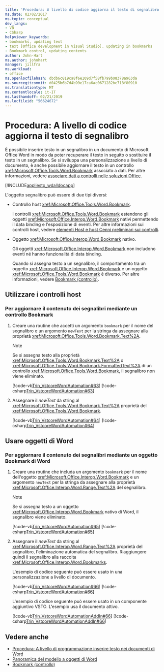 ```yaml
---
title: 'Procedura: A livello di codice aggiorna il testo di segnalibro'
ms.date: 02/02/2017
ms.topic: conceptual
dev_langs:
- VB
- CSharp
helpviewer_keywords:
- bookmarks, updating text
- text [Office development in Visual Studio], updating in bookmarks
- Bookmark control, updating contents
author: John-Hart
ms.author: johnhart
manager: jillfra
ms.workload:
- office
ms.openlocfilehash: dbdb6c819ca8f6e109d7f58fb799b08378a963da
ms.sourcegitcommit: d0425b6b7d4b99e17ca6ac0671282bc718f80910
ms.translationtype: MT
ms.contentlocale: it-IT
ms.lasthandoff: 02/21/2019
ms.locfileid: "56624672"
---
```

# <a name="how-to-programmatically-update-bookmark-text"></a>Procedura: A livello di codice aggiorna il testo di segnalibro
  È possibile inserire testo in un segnalibro in un documento di Microsoft Office Word in modo da poter recuperare il testo in seguito o sostituire il testo in un segnalibro. Se si sviluppa una personalizzazione a livello di documento, è anche possibile aggiornare il testo in un controllo <xref:Microsoft.Office.Tools.Word.Bookmark> associato a dati. Per altre informazioni, vedere [associare dati a controlli nelle soluzioni Office](../vsto/binding-data-to-controls-in-office-solutions.md).

 [!INCLUDE[appliesto_wdalldocapp](../vsto/includes/appliesto-wdalldocapp-md.md)]

 L'oggetto segnalibro può essere di due tipi diversi:

- Controllo host <xref:Microsoft.Office.Tools.Word.Bookmark>.

   I controlli <xref:Microsoft.Office.Tools.Word.Bookmark> estendono gli oggetti <xref:Microsoft.Office.Interop.Word.Bookmark> nativi permettendo il data binding e l'esposizione di eventi. Per altre informazioni sui controlli host, vedere [elementi Host e host Cenni preliminari sui controlli](../vsto/host-items-and-host-controls-overview.md).

- Oggetto <xref:Microsoft.Office.Interop.Word.Bookmark> nativo.

   Gli oggetti <xref:Microsoft.Office.Interop.Word.Bookmark> non includono eventi né hanno funzionalità di data binding.

  Quando si assegna testo a un segnalibro, il comportamento tra un oggetto <xref:Microsoft.Office.Interop.Word.Bookmark> e un oggetto <xref:Microsoft.Office.Tools.Word.Bookmark> è diverso. Per altre informazioni, vedere [Bookmark (controllo)](../vsto/bookmark-control.md).

## <a name="use-host-controls"></a>Utilizzare i controlli host

### <a name="to-update-bookmark-contents-using-a-bookmark-control"></a>Per aggiornare il contenuto dei segnalibri mediante un controllo Bookmark

1.  Creare una routine che accetti un argomento `bookmark` per il nome del segnalibro e un argomento `newText` per la stringa da assegnare alla proprietà <xref:Microsoft.Office.Tools.Word.Bookmark.Text%2A>.

    > [!NOTE]
    >  Se si assegna testo alla proprietà <xref:Microsoft.Office.Tools.Word.Bookmark.Text%2A> o <xref:Microsoft.Office.Tools.Word.Bookmark.FormattedText%2A> di un controllo <xref:Microsoft.Office.Tools.Word.Bookmark>, il segnalibro non viene eliminato.

     [!code-vb[Trin_VstcoreWordAutomation#63](../vsto/codesnippet/VisualBasic/Trin_VstcoreWordAutomationVB/ThisDocument.vb#63)]
     [!code-csharp[Trin_VstcoreWordAutomation#63](../vsto/codesnippet/CSharp/Trin_VstcoreWordAutomationCS/ThisDocument.cs#63)]

2.  Assegnare il *newText* da string al <xref:Microsoft.Office.Tools.Word.Bookmark.Text%2A> proprietà del <xref:Microsoft.Office.Tools.Word.Bookmark>.

     [!code-vb[Trin_VstcoreWordAutomation#64](../vsto/codesnippet/VisualBasic/Trin_VstcoreWordAutomationVB/ThisDocument.vb#64)]
     [!code-csharp[Trin_VstcoreWordAutomation#64](../vsto/codesnippet/CSharp/Trin_VstcoreWordAutomationCS/ThisDocument.cs#64)]

## <a name="use-word-objects"></a>Usare oggetti di Word

### <a name="to-update-bookmark-contents-using-a-word-bookmark-object"></a>Per aggiornare il contenuto dei segnalibri mediante un oggetto Bookmark di Word

1.  Creare una routine che includa un argomento `bookmark` per il nome dell'oggetto <xref:Microsoft.Office.Interop.Word.Bookmark> e un argomento `newText` per la stringa da assegnare alla proprietà <xref:Microsoft.Office.Interop.Word.Range.Text%2A> del segnalibro.

    > [!NOTE]
    >  Se si assegna testo a un oggetto <xref:Microsoft.Office.Interop.Word.Bookmark> nativo di Word, il segnalibro viene eliminato.

     [!code-vb[Trin_VstcoreWordAutomation#65](../vsto/codesnippet/VisualBasic/Trin_VstcoreWordAutomationVB/ThisDocument.vb#65)]
     [!code-csharp[Trin_VstcoreWordAutomation#65](../vsto/codesnippet/CSharp/Trin_VstcoreWordAutomationCS/ThisDocument.cs#65)]

2.  Assegnare il *newText* da string al <xref:Microsoft.Office.Interop.Word.Range.Text%2A> proprietà del segnalibro, l'eliminazione automatica del segnalibro. Riaggiungere quindi il segnalibro alla raccolta <xref:Microsoft.Office.Interop.Word.Bookmarks>.

     L'esempio di codice seguente può essere usato in una personalizzazione a livello di documento.

     [!code-vb[Trin_VstcoreWordAutomation#66](../vsto/codesnippet/VisualBasic/Trin_VstcoreWordAutomationVB/ThisDocument.vb#66)]
     [!code-csharp[Trin_VstcoreWordAutomation#66](../vsto/codesnippet/CSharp/Trin_VstcoreWordAutomationCS/ThisDocument.cs#66)]

     L'esempio di codice seguente può essere usato in un componente aggiuntivo VSTO. L'esempio usa il documento attivo.

     [!code-vb[Trin_VstcoreWordAutomationAddIn#66](../vsto/codesnippet/VisualBasic/Trin_VstcoreWordAutomationAddIn/ThisAddIn.vb#66)]
     [!code-csharp[Trin_VstcoreWordAutomationAddIn#66](../vsto/codesnippet/CSharp/Trin_VstcoreWordAutomationAddIn/ThisAddIn.cs#66)]

## <a name="see-also"></a>Vedere anche
- [Procedura: A livello di programmazione inserire testo nei documenti di Word](../vsto/how-to-programmatically-insert-text-into-word-documents.md)
- [Panoramica del modello a oggetti di Word](../vsto/word-object-model-overview.md)
- [Bookmark (controllo)](../vsto/bookmark-control.md)
